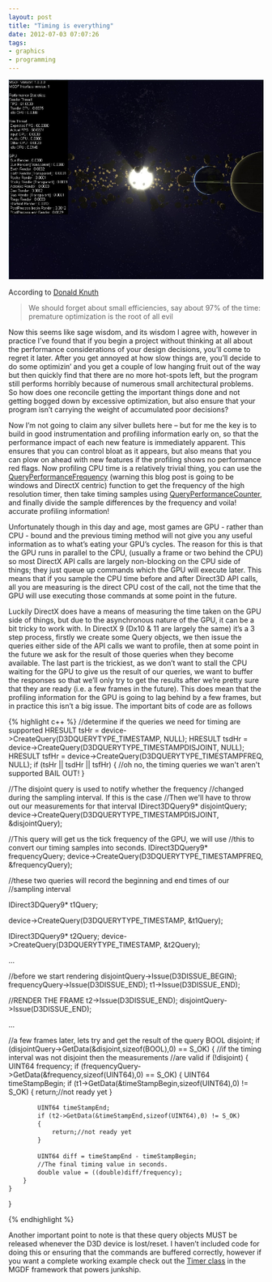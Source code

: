 ```yaml
---
layout: post
title: "Timing is everything"
date: 2012-07-03 07:07:26
tags:
- graphics
- programming
---
```


![02-07-2012](/assets/images/news/rq69DnxxPkKB9MhX7-1f6g.jpg)

According to [Donald Knuth](http://en.wikipedia.org/wiki/Donald_Knuth) 

 > We should forget about small efficiencies, say about 97% of the time: premature optimization is the root of all evil  

Now this seems like sage wisdom, and its wisdom I agree with, however in practice I’ve found that if you begin a project without thinking at all about the performance considerations of your design decisions, you’ll come to regret it later. After you get annoyed at how slow things are, you’ll decide to do some optimizin’ and you get a couple of low hanging fruit out of the way but then quickly find that there are no more hot-spots left, but the program still performs horribly because of numerous small architectural problems. So how does one reconcile getting the important things done and not getting bogged down by excessive optimization, but also ensure that your program isn’t carrying the weight of accumulated poor decisions? 

Now I’m not going to claim any silver bullets here – but for me the key is to build in good instrumentation and profiling information early on, so that the performance impact of each new feature is immediately apparent. This ensures that you can control bloat as it appears, but also means that you can plow on ahead with new features if the profiling shows no performance red flags. Now profiling CPU time is a relatively trivial thing, you can use the [QueryPerformanceFrequency](http://msdn.microsoft.com/en-us/library/windows/desktop/ms644905%28v=vs.85%29.aspx) (warning this blog post is going to be windows and DirectX centric) function to get the frequency of the high resolution timer, then take timing samples using [QueryPerformanceCounter](http://msdn.microsoft.com/en-us/library/windows/desktop/ms644904%28v=vs.85%29.aspx), and finally divide the sample differences by the frequency and voila! accurate profiling information!

Unfortunately though in this day and age, most games are GPU - rather than CPU - bound and the previous timing method will not give you any useful information as to what’s eating your GPU’s cycles. The reason for this is that the GPU runs in parallel to the CPU, (usually a frame or two behind the CPU) so most DirectX API calls are largely non-blocking on the CPU side of things; they just queue up commands which the GPU will execute later. This means that if you sample the CPU time before and after Direct3D API calls, all you are measuring is the direct CPU cost of the call, not the time that the GPU will use executing those commands at some point in the future.

Luckily DirectX does have a means of measuring the time taken on the GPU side of things, but due to the asynchronous nature of the GPU, it can be a bit tricky to work with. In DirectX 9 (Dx10 &amp; 11 are largely the same) it’s a 3 step process, firstly we create some Query objects, we then issue the queries either side of the API calls we want to profile, then at some point in the future we ask for the result of those queries when they become available. The last part is the trickiest, as we don’t want to stall the CPU waiting for the GPU to give us the result of our queries, we want to buffer the responses so that we’ll only try to get the results after we’re pretty sure that they are ready (i.e. a few frames in the future). This does mean that the profiling information for the GPU is going to lag behind by a few frames, but in practice this isn’t a big issue. The important bits of code are as follows

{% highlight c++ %}
//determine if the queries we need for timing are supported
HRESULT tsHr = device->CreateQuery(D3DQUERYTYPE_TIMESTAMP, NULL);
HRESULT tsdHr = device->CreateQuery(D3DQUERYTYPE_TIMESTAMPDISJOINT, NULL);
HRESULT tsfHr = device->CreateQuery(D3DQUERYTYPE_TIMESTAMPFREQ, NULL);
if (tsHr || tsdHr || tsfHr)
{
    //oh no, the timing queries we wan't aren't supported BAIL OUT!
}

//The disjoint query is used to notify whether the frequency
//changed during the sampling interval. If this is the case 
//Then we'll have to throw out our measurements for that interval
IDirect3DQuery9* disjointQuery;
device->CreateQuery(D3DQUERYTYPE_TIMESTAMPDISJOINT, &disjointQuery);

//This query will get us the tick frequency of the GPU, we will use
//this to convert our timing samples into seconds.
IDirect3DQuery9* frequencyQuery;
device->CreateQuery(D3DQUERYTYPE_TIMESTAMPFREQ, &frequencyQuery);

//these two queries will record the beginning and end times of our
//sampling interval

IDirect3DQuery9* t1Query;

device->CreateQuery(D3DQUERYTYPE_TIMESTAMP, &t1Query);

IDirect3DQuery9* t2Query;
device->CreateQuery(D3DQUERYTYPE_TIMESTAMP, &t2Query);

...

//before we start rendering
disjointQuery->Issue(D3DISSUE_BEGIN);
frequencyQuery->Issue(D3DISSUE_END);
t1->Issue(D3DISSUE_END);

//RENDER THE FRAME
t2->Issue(D3DISSUE_END);
disjointQuery->Issue(D3DISSUE_END);

...

//a few frames later, lets try and get the result of the query
BOOL disjoint;
if (disjointQuery->GetData(&disjoint,sizeof(BOOL),0) == S_OK)
{
    //if the timing interval was not disjoint then the measurements
    //are valid
    if (!disjoint)
    {
        UINT64 frequency;
        if (frequencyQuery->GetData(&frequency,sizeof(UINT64),0) == S_OK)
        {
            UINT64 timeStampBegin;
            if (t1->GetData(&timeStampBegin,sizeof(UINT64),0) != S_OK)
            {
                return;//not ready yet
            }   

            UINT64 timeStampEnd;
            if (t2->GetData(&timeStampEnd,sizeof(UINT64),0) != S_OK)
            {
                return;//not ready yet
            }

            UINT64 diff = timeStampEnd - timeStampBegin;
            //The final timing value in seconds.
            double value = ((double)diff/frequency);
        }
    }
}   

{% endhighlight %}

Another important point to note is that these query objects MUST be released whenever the D3D device is lost/reset. I haven’t included code for doing this or ensuring that the commands are buffered correctly, however if you want a complete working example check out the [Timer class](https://github.com/mrsharpoblunto/MGDF/blob/master/Matchstick/src/core/core.impl/MGDFTimer.cpp) in the MGDF framework that powers junkship.

